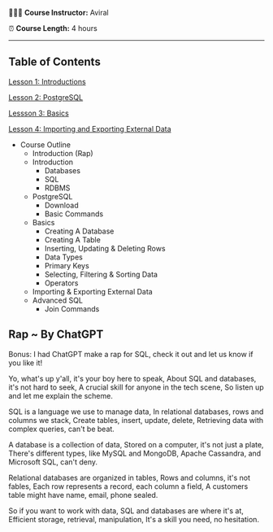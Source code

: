 🧑🏻‍🏫 **Course Instructor:** Aviral 

⏰ **Course Length:** 4 hours

---

## Table of Contents

[Lesson 1: Introductions](https://www.notion.so/Lesson-1-Introduction-c82a2c23b03641f4af76ed51f0bddc25)

[Lesson 2: PostgreSQL](https://www.notion.so/Lesson-2-PostgreSQL-8d169fb57670439688d4ad6317a61b95)

[Lessson 3: Basics](https://www.notion.so/Lesson-3-Basics-1a6621814f4d474f868b213f30131cff)

[Lesson 4: Importing and Exporting External Data](https://www.notion.so/Lesson-4-Importing-and-Exporting-External-Data-ba97672b596e425c98ac352df7f0749b)

- Course Outline
    - Introduction (Rap)
    - Introduction
        - Databases
        - SQL
        - RDBMS
    - PostgreSQL
        - Download
        - Basic Commands
    - Basics
        - Creating A Database
        - Creating A Table
        - Inserting, Updating & Deleting Rows
        - Data Types
        - Primary Keys
        - Selecting, Filtering & Sorting Data
        - Operators
    - Importing & Exporting External Data
    - Advanced SQL 
        - Join Commands

## Rap ~ By ChatGPT

Bonus: I had ChatGPT make a rap for SQL, check it out and let us know if you like it!

Yo, what's up y'all, it's your boy here to speak,
About SQL and databases, it's not hard to seek,
A crucial skill for anyone in the tech scene,
So listen up and let me explain the scheme.

SQL is a language we use to manage data,
In relational databases, rows and columns we stack,
Create tables, insert, update, delete,
Retrieving data with complex queries, can't be beat.

A database is a collection of data,
Stored on a computer, it's not just a plate,
There's different types, like MySQL and MongoDB,
Apache Cassandra, and Microsoft SQL, can't deny.

Relational databases are organized in tables,
Rows and columns, it's not fables,
Each row represents a record, each column a field,
A customers table might have name, email, phone sealed.

So if you want to work with data,
SQL and databases are where it's at,
Efficient storage, retrieval, manipulation,
It's a skill you need, no hesitation.